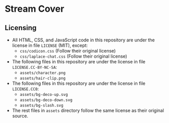 # Stream Cover

## Licensing

- All HTML, CSS, and JavaScript code in this repository are under the license in file `LICENSE` (MIT), except:
  - `css/codicon.css` (Follow their original license)
  - `css/laplace-chat.css` (Follow their original license)
- The following files in this repository are under the license in file `LICENSE.CC-BY-NC-SA`:
  - `assets/character.png`
  - `assets/hair-clip.png`
- The following files in this repository are under the license in file `LICENSE.CC0`:
  - `assets/bg-deco-up.svg`
  - `assets/bg-deco-down.svg`
  - `assets/bg-slash.svg`
- The rest files in `assets` directory follow the same license as their original source.
